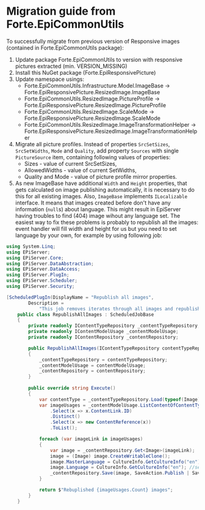 # Migration guide from Forte.EpiCommonUtils

To successfully migrate from previous version of Responsive images (contained in Forte.EpiCommonUtils package):
1. Update package Forte.EpiCommonUtils to version with responsive pictures extracted (min. VERSION_MISSING)
1. Install this NuGet package (Forte.EpiResponsivePicture)
1. Update namespace usings: 
    - Forte.EpiCommonUtils.Infrastructure.Model.ImageBase -> Forte.EpiResponsivePicture.ResizedImage.ImageBase
    - Forte.EpiCommonUtils.ResizedImage.PictureProfile -> Forte.EpiResponsivePicture.ResizedImage.PictureProfile
    - Forte.EpiCommonUtils.ResizedImage.ScaleMode -> Forte.EpiResponsivePicture.ResizedImage.ScaleMode
    - Forte.EpiCommonUtils.ResizedImage.ImageTransformationHelper -> Forte.EpiResponsivePicture.ResizedImage.ImageTransformationHelper
1. Migrate all picture profiles. Instead of properties `SrcSetSizes`, `SrcSetWidths`, `Mode` and `Quality`, add property `Sources` with single `PictureSource` item, containing following values of properties:
    - Sizes - value of current SrcSetSizes,
    - AllowedWidths - value of current SetWidths,
    - Quality and Mode - value of picture profile mirror properties.
1. As new ImageBase have additional `Width` and `Height` properties, that gets calculated on image publishing automatically, it is necessary to do this for all existing images. Also, `ImageBase` implements `ILocalizable` interface. It means that images created before don't have any information (`null`s) about language. This might result in EpiServer having troubles to find (404) image wihout any language set. The easiest way to fix these problems is probably to republish all the images:  event handler will fill width and height for us but you need to set language by your own, for example by using following job:

```cs
using System.Linq;
using EPiServer;
using EPiServer.Core;
using EPiServer.DataAbstraction;
using EPiServer.DataAccess;
using EPiServer.PlugIn;
using EPiServer.Scheduler;
using EPiServer.Security;

[ScheduledPlugIn(DisplayName = "Republish all images",
        Description =
            "This job removes iterates through all images and republish all to calculate dimensions for responsive images")]
    public class RepublishAllImages : ScheduledJobBase
    {
        private readonly IContentTypeRepository _contentTypeRepository;
        private readonly IContentModelUsage _contentModelUsage;
        private readonly IContentRepository _contentRepository;

        public RepublishAllImages(IContentTypeRepository contentTypeRepository, IContentModelUsage contentModelUsage, IContentRepository contentRepository)
        {
            _contentTypeRepository = contentTypeRepository;
            _contentModelUsage = contentModelUsage;
            _contentRepository = contentRepository;
        }
        
        public override string Execute()
        {
            var contentType = _contentTypeRepository.Load(typeof(Image));
            var imageUsages = _contentModelUsage.ListContentOfContentType(contentType)
                .Select(x => x.ContentLink.ID)
                .Distinct()
                .Select(x => new ContentReference(x))
                .ToList();

            foreach (var imageLink in imageUsages)
            {
                var image = _contentRepository.Get<Image>(imageLink);
                image = (Image) image.CreateWritableClone();
                image.MasterLanguage = CultureInfo.GetCultureInfo("en"); //set CultureInfo you want
                image.Language = CultureInfo.GetCultureInfo("en"); //set CultureInfo you want
                _contentRepository.Save(image, SaveAction.Publish | SaveAction.ForceNewVersion, AccessLevel.NoAccess);
            }

            return $"Rebuplished {imageUsages.Count} images";
        }
    }
```
